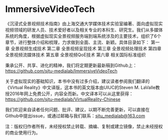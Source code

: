 # ImmersiveVideoTech

《沉浸式全景视频技术指南》由上海交通大学媒体技术实验室编著、面向虚拟现实视频领域的研发人员、技术爱好者以及相关专业的本科生、研究生。我们从多媒体系统的角度，根据虚拟现实全景视频服务端到端系统涉及的主要技术，组织了6个章节，进行整体介绍和梳理，力求做到全面、主流、新颖。具体目录如下：
第一章 全景视频生成技术
第二章 全景视频呈现技术
第三章 全景视频处理技术
第四章 全景视频流媒体技术
第五章 全景视频QoE技术
第六章 相关国际标准组织

秉承公开、共享、进化的精神，我们将定期更新最新稿到Github上：
https://github.com/sjtu-medialab/ImmersiveVideoTech

关于虚拟现实的基础知识，本书中没有过多介绍，建议读者参阅我们翻译的《Virtual Reality》中文译版，这本书的英文版本由UIUC的Steven M. LaValle教授2016年网上免费公开，内容全而新。中文译本可以从这里获得：
https://github.com/sjtu-medialab/VirtualReality-Chinese

我们欢迎来自读者任何问题、批评、建议，以期不断完善更新，可以直接在Github中提出issue，或通过邮箱与我们联系：sjtu_medialab@163.com

注：版权归作者所有，未经授权禁止转载、摘编、复制或建立镜像，禁止未经授权的商业使用行为。
 
